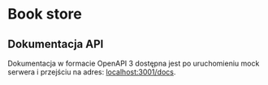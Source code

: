 # Book store

## Dokumentacja API

Dokumentacja w formacie OpenAPI 3 dostępna jest po uruchomieniu mock serwera
i przejściu na adres: [localhost:3001/docs](http://localhost:3001/docs).
